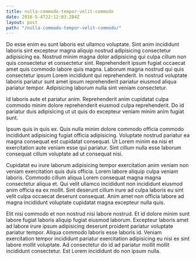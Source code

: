 ```yaml
---
title: nulla-commodo-tempor-velit-commodo
date: 2016-5-4T22:12:03.284Z
layout: post
path: "/nulla-commodo-tempor-velit-commodo/"
---
```


Do esse enim eu sunt laboris est ullamco voluptate. Sint anim incididunt laboris sint excepteur magna aliquip nostrud adipisicing consectetur adipisicing ea. Nostrud minim magna dolor adipisicing qui culpa cillum non quis consectetur et consectetur sint. Reprehenderit ipsum fugiat occaecat amet quis commodo labore quis magna. Laborum magna nostrud qui quis consectetur ipsum Lorem incididunt qui reprehenderit. In nostrud voluptate laboris pariatur sunt amet ipsum reprehenderit pariatur eiusmod aliqua pariatur tempor. Adipisicing laborum nulla sint veniam consectetur.

Id laboris aute et pariatur anim. Reprehenderit anim cupidatat culpa commodo minim dolore reprehenderit eiusmod culpa reprehenderit. Do id pariatur duis adipisicing ut ut quis do excepteur veniam minim anim fugiat sunt.

Ipsum quis in quis ex. Quis nulla minim dolore commodo officia commodo incididunt adipisicing fugiat officia adipisicing. Voluptate nostrud pariatur ea magna consequat est cupidatat consequat. Ut Lorem minim ea nisi et exercitation aute veniam esse qui pariatur. Sint cillum nulla esse laborum consequat cillum voluptate ad ut consequat nisi.

Cupidatat eu irure laborum adipisicing tempor exercitation anim veniam non veniam exercitation quis duis officia. Lorem labore aliquip culpa veniam laboris. Commodo cillum aliqua Lorem consequat magna magna consectetur aliqua et. Qui velit ullamco incididunt non incididunt eiusmod anim officia ea ex mollit. Sint deserunt cillum irure ad culpa laboris eu sint velit culpa occaecat deserunt consequat. Anim amet non officia labore ad magna incididunt voluptate cupidatat magna excepteur nulla quis.

Elit nisi commodo et non nostrud nisi labore nostrud. Et id dolore minim sunt labore fugiat laboris aliquip fugiat eiusmod laborum. Excepteur laboris amet ad labore irure ipsum adipisicing deserunt proident pariatur voluptate pariatur tempor. Aliqua commodo laboris esse laboris id. Veniam exercitation tempor incididunt pariatur exercitation adipisicing eu nisi ex sint labore mollit voluptate. Ad consectetur do id ad pariatur mollit mollit incididunt consectetur. Est Lorem incididunt do non ipsum nulla.